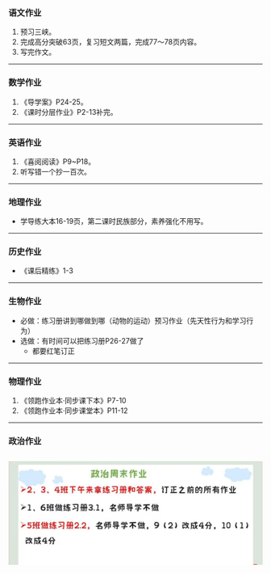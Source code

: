 ﻿### 语文作业 ###
1. 预习三峡。
2. 完成高分突破63页，复习短文两篇，完成77～78页内容。
3. 写完作文。
-----
### 数学作业 ###
1. 《导学案》P24-25。
2. 《课时分层作业》P2-13补完。
-----
### 英语作业 ###
1. 《喜阅阅读》P9~P18。
2. 听写错一个抄一百次。
-----
### 地理作业 ###
* 学导练大本16-19页，第二课时民族部分，素养强化不用写。
-----
### 历史作业 ###
* 《课后精练》1-3
-----
### 生物作业 ###
* 必做：练习册讲到哪做到哪（动物的运动）预习作业（先天性行为和学习行为）
* 选做：有时间可以把练习册P26-27做了
	* 都要红笔订正
-----
### 物理作业 ###
1. 《领跑作业本·同步课下本》P7-10
2. 《领跑作业本·同步课堂本》P11-12
-----
### 政治作业 ###
![hw](../hw/_images/3p.jpg)
-----
